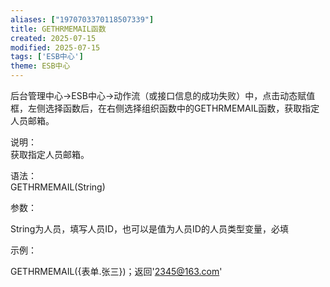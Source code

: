 ```yaml
---
aliases: ["1970703370118507339"]
title: GETHRMEMAIL函数
created: 2025-07-15
modified: 2025-07-15
tags: ['ESB中心']
theme: ESB中心
---
```


后台管理中心->ESB中心->动作流（或接口信息的成功失败）中，点击动态赋值框，左侧选择函数后，在右侧选择组织函数中的GETHRMEMAIL函数，获取指定人员邮箱。

说明：  
获取指定人员邮箱。

语法：  
GETHRMEMAIL(String)

参数：

String为人员，填写人员ID，也可以是值为人员ID的人员类型变量，必填

示例：

GETHRMEMAIL({表单.张三})；返回'2345@163.com'